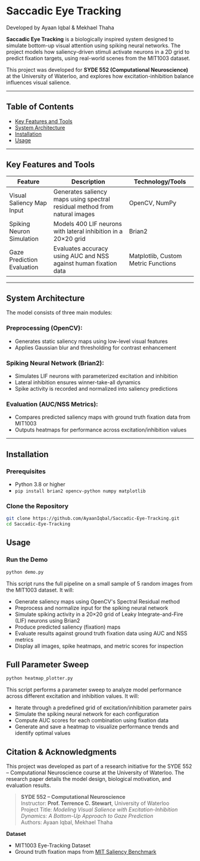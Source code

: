 # Saccadic Eye Tracking  
Developed by Ayaan Iqbal & Mekhael Thaha

**Saccadic Eye Tracking** is a biologically inspired system designed to simulate bottom-up visual attention using spiking neural networks. The project models how saliency-driven stimuli activate neurons in a 2D grid to predict fixation targets, using real-world scenes from the MIT1003 dataset.

This project was developed for **SYDE 552 (Computational Neuroscience)** at the University of Waterloo, and explores how excitation-inhibition balance influences visual salience.

---

## Table of Contents  
- [Key Features and Tools](#key-features-and-tools)  
- [System Architecture](#system-architecture)  
- [Installation](#installation)  
- [Usage](#usage)  

---

## Key Features and Tools  

| Feature                      | Description                                                                 | Technology/Tools                     |
|-----------------------------|-----------------------------------------------------------------------------|--------------------------------------|
| Visual Saliency Map Input   | Generates saliency maps using spectral residual method from natural images | OpenCV, NumPy                        |
| Spiking Neuron Simulation   | Models 400 LIF neurons with lateral inhibition in a 20×20 grid              | Brian2                               |
| Gaze Prediction Evaluation  | Evaluates accuracy using AUC and NSS against human fixation data            | Matplotlib, Custom Metric Functions  |

---

## System Architecture  

The model consists of three main modules:

### Preprocessing (OpenCV):  
- Generates static saliency maps using low-level visual features  
- Applies Gaussian blur and thresholding for contrast enhancement  

### Spiking Neural Network (Brian2):  
- Simulates LIF neurons with parameterized excitation and inhibition  
- Lateral inhibition ensures winner-take-all dynamics  
- Spike activity is recorded and normalized into saliency predictions  

### Evaluation (AUC/NSS Metrics):  
- Compares predicted saliency maps with ground truth fixation data from MIT1003  
- Outputs heatmaps for performance across excitation/inhibition values  

---

## Installation  

### Prerequisites  
- Python 3.8 or higher  
- `pip install brian2 opencv-python numpy matplotlib`

### Clone the Repository  
```bash
git clone https://github.com/AyaanIqbal/Saccadic-Eye-Tracking.git
cd Saccadic-Eye-Tracking
```

## Usage

### Run the Demo  
```bash
python demo.py
```
This script runs the full pipeline on a small sample of 5 random images from the MIT1003 dataset. It will:
- Generate saliency maps using OpenCV's Spectral Residual method
- Preprocess and normalize input for the spiking neural network
- Simulate spiking activity in a 20×20 grid of Leaky Integrate-and-Fire (LIF) neurons using Brian2
- Produce predicted saliency (fixation) maps
- Evaluate results against ground truth fixation data using AUC and NSS metrics
- Display all images, spike heatmaps, and metric scores for inspection

## Full Parameter Sweep
```bash
python heatmap_plotter.py
```
This script performs a parameter sweep to analyze model performance across different excitation and inhibition values. It will:
- Iterate through a predefined grid of excitation/inhibition parameter pairs
- Simulate the spiking neural network for each configuration
- Compute AUC scores for each combination using fixation data
- Generate and save a heatmap to visualize performance trends and identify optimal values

## Citation & Acknowledgments

This project was developed as part of a research initiative for the SYDE 552 – Computational Neuroscience course at the University of Waterloo. The research paper details the model design, biological motivation, and evaluation results.

> **SYDE 552 – Computational Neuroscience**  
> Instructor: **Prof. Terrence C. Stewart**, University of Waterloo  
> Project Title: _Modeling Visual Salience with Excitation-Inhibition Dynamics: A Bottom-Up Approach to Gaze Prediction_  
> Authors: Ayaan Iqbal, Mekhael Thaha

**Dataset**

- MIT1003 Eye-Tracking Dataset  
- Ground truth fixation maps from [MIT Saliency Benchmark](http://saliency.mit.edu/datasets.html)

